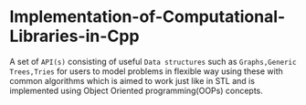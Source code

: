 # Implementation-of-Computational-Libraries-in-Cpp
A set of `API(s)` consisting of useful `Data structures` such as `Graphs,Generic Trees,Tries` for users to model problems in flexible way using these with common algorithms which is aimed to work just like in STL and is implemented using Object Oriented programming(OOPs) concepts.
